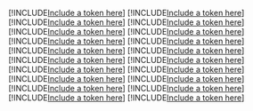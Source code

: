 [!INCLUDE[Include a token here](refs1521999738136/r1.md)]
[!INCLUDE[Include a token here](refs1521999738136/r2.md)]
[!INCLUDE[Include a token here](refs1521999738136/r3.md)]
[!INCLUDE[Include a token here](refs1521999738136/r4.md)]
[!INCLUDE[Include a token here](refs1521999738136/r5.md)]
[!INCLUDE[Include a token here](refs1521999738136/r6.md)]
[!INCLUDE[Include a token here](refs1521999738136/r7.md)]
[!INCLUDE[Include a token here](refs1521999738136/r8.md)]
[!INCLUDE[Include a token here](refs1521999738136/r9.md)]
[!INCLUDE[Include a token here](refs1521999738136/r10.md)]
[!INCLUDE[Include a token here](refs1521999738136/r11.md)]
[!INCLUDE[Include a token here](refs1521999738136/r12.md)]
[!INCLUDE[Include a token here](refs1521999738136/r13.md)]
[!INCLUDE[Include a token here](refs1521999738136/r14.md)]
[!INCLUDE[Include a token here](refs1521999738136/r15.md)]
[!INCLUDE[Include a token here](refs1521999738136/r16.md)]
[!INCLUDE[Include a token here](refs1521999738136/r17.md)]
[!INCLUDE[Include a token here](refs1521999738136/r18.md)]
[!INCLUDE[Include a token here](refs1521999738136/r19.md)]
[!INCLUDE[Include a token here](refs1521999738136/r20.md)]